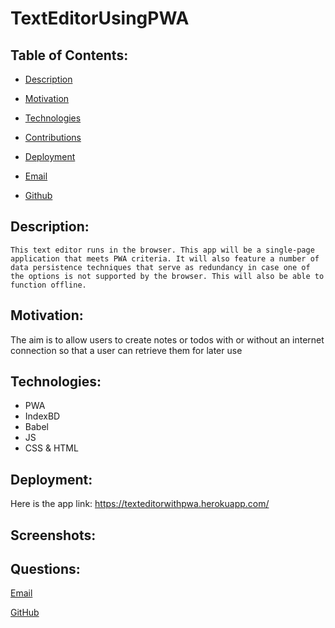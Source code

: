 # TextEditorUsingPWA


  ## Table of Contents:

  * [Description](#Description)

  * [Motivation](#Motivation)

  * [Technologies](#Technologies)

  * [Contributions](#Contributions)

  * [Deployment](#Deployment)

  * [Email](#Questions)

  * [Github](#Questions)

  ## Description: 
    This text editor runs in the browser. This app will be a single-page application that meets PWA criteria. It will also feature a number of data persistence techniques that serve as redundancy in case one of the options is not supported by the browser. This will also be able to function offline.

  ## Motivation: 
  The aim is to allow users to create notes or todos with or without an internet connection so that a user can retrieve them for later use
  
  ## Technologies: 
  * PWA
  * IndexBD
  * Babel
  * JS
  * CSS & HTML


  ## Deployment:
  
  Here is the app link: https://texteditorwithpwa.herokuapp.com/
 
  

  ## Screenshots: 
  

  

  ## Questions:

  [Email](mailto:jvelez117@gmail.com)

  [GitHub](https://github.com/JVelezFD)

